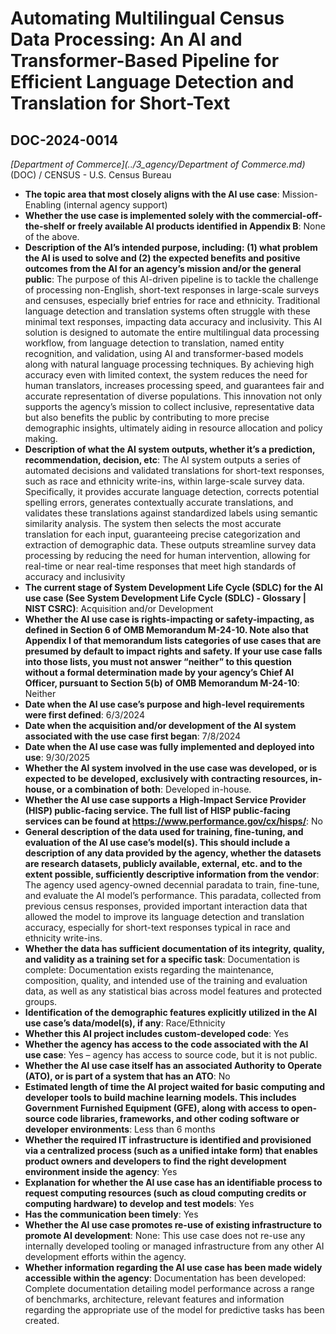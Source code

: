 # Automating Multilingual Census Data Processing: An AI and Transformer-Based Pipeline for Efficient Language Detection and Translation for Short-Text
## DOC-2024-0014
_[Department of Commerce](../3_agency/Department of Commerce.md)_ (DOC) / CENSUS - U.S. Census Bureau


+ **The topic area that most closely aligns with the AI use case**: Mission-Enabling (internal agency support)
+ **Whether the use case is implemented solely with the commercial-off-the-shelf or freely available AI products identified in Appendix B**: None of the above.
+ **Description of the AI’s intended purpose, including: (1) what problem the AI is used to solve and (2) the expected benefits and positive outcomes from the AI for an agency’s mission and/or the general public**: The purpose of this AI-driven pipeline is to tackle the challenge of processing non-English, short-text responses in large-scale surveys and censuses, especially brief entries for race and ethnicity. Traditional language detection and translation systems often struggle with these minimal text responses, impacting data accuracy and inclusivity. This AI solution is designed to automate the entire multilingual data processing workflow, from language detection to translation, named entity recognition, and validation, using AI and transformer-based models along with natural language processing techniques. By achieving high accuracy even with limited context, the system reduces the need for human translators, increases processing speed, and guarantees fair and accurate representation of diverse populations. This innovation not only supports the agency’s mission to collect inclusive, representative data but also benefits the public by contributing to more precise demographic insights, ultimately aiding in resource allocation and policy making.
+ **Description of what the AI system outputs, whether it’s a prediction, recommendation, decision, etc**: The AI system outputs a series of automated decisions and validated translations for short-text responses, such as race and ethnicity write-ins, within large-scale survey data. Specifically, it provides accurate language detection, corrects potential spelling errors, generates contextually accurate translations, and validates these translations against standardized labels using semantic similarity analysis. The system then selects the most accurate translation for each input, guaranteeing precise categorization and extraction of demographic data. These outputs streamline survey data processing by reducing the need for human intervention, allowing for real-time or near real-time responses that meet high standards of accuracy and inclusivity
+ **The current stage of System Development Life Cycle (SDLC) for the AI use case (See System Development Life Cycle (SDLC) - Glossary | NIST CSRC)**: Acquisition and/or Development
+ **Whether the AI use case is rights-impacting or safety-impacting, as defined in Section 6 of OMB Memorandum M-24-10. Note also that Appendix I of that memorandum lists categories of use cases that are presumed by default to impact rights and safety. If your use case falls into those lists, you must not answer “neither” to this question without a formal determination made by your agency’s Chief AI Officer, pursuant to Section 5(b) of OMB Memorandum M-24-10**: Neither
+ **Date when the AI use case’s purpose and high-level requirements were first defined**: 6/3/2024
+ **Date when the acquisition and/or development of the AI system associated with the use case first began**: 7/8/2024
+ **Date when the AI use case was fully implemented and deployed into use**: 9/30/2025
+ **Whether the AI system involved in the use case was developed, or is expected to be developed, exclusively with contracting resources, in-house, or a combination of both**: Developed in-house.
+ **Whether the AI use case supports a High-Impact Service Provider (HISP) public-facing service. The full list of HISP public-facing services can be found at https://www.performance.gov/cx/hisps/**: No
+ **General description of the data used for training, fine-tuning, and evaluation of the AI use case’s model(s). This should include a description of any data provided by the agency, whether the datasets are research datasets, publicly available, external, etc. and to the extent possible, sufficiently descriptive information from the vendor**: The agency used agency-owned decennial paradata to train, fine-tune, and evaluate the AI model’s performance. This paradata, collected from previous census responses, provided important interaction data that allowed the model to improve its language detection and translation accuracy, especially for short-text responses typical in race and ethnicity write-ins.
+ **Whether the data has sufficient documentation of its integrity, quality, and validity as a training set for a specific task**: Documentation is complete: Documentation exists regarding the maintenance, composition, quality, and intended use of the training and evaluation data, as well as any statistical bias across model features and protected groups.
+ **Identification of the demographic features explicitly utilized in the AI use case’s data/model(s), if any**: Race/Ethnicity
+ **Whether this AI project includes custom-developed code**: Yes
+ **Whether the agency has access to the code associated with the AI use case**: Yes – agency has access to source code, but it is not public.
+ **Whether the AI use case itself has an associated Authority to Operate (ATO), or is part of a system that has an ATO**: No
+ **Estimated length of time the AI project waited for basic computing and developer tools to build machine learning models. This includes Government Furnished Equipment (GFE), along with access to open-source code libraries, frameworks, and other coding software or developer environments**: Less than 6 months
+ **Whether the required IT infrastructure is identified and provisioned via a centralized process (such as a unified intake form) that enables product owners and developers to find the right development environment inside the agency**: Yes
+ **Explanation for whether the AI use case has an identifiable process to request computing resources (such as cloud computing credits or computing hardware) to develop and test models**: Yes
+ **Has the communication been timely**: Yes
+ **Whether the AI use case promotes re-use of existing infrastructure to promote AI development**: None: This use case does not re-use any internally developed tooling or managed infrastructure from any other AI development efforts within the agency.
+ **Whether information regarding the AI use case has been made widely accessible within the agency**: Documentation has been developed: Complete documentation detailing model performance across a range of benchmarks, architecture, relevant features and information regarding the appropriate use of the model for predictive tasks has been created.